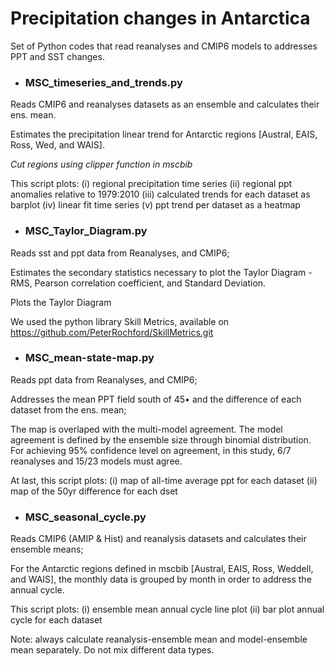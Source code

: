 # Precipitation changes in Antarctica
Set of Python codes that read reanalyses and CMIP6 models to addresses PPT and SST changes.

* ### MSC_timeseries_and_trends.py
Reads CMIP6 and reanalyses datasets as an ensemble and calculates their ens. mean.

Estimates the precipitation linear trend for Antarctic regions [Austral, EAIS, Ross, Wed, and WAIS].

*Cut regions using clipper function in mscbib*

This script plots: (i) regional precipitation time series
                            (ii) regional ppt anomalies relative to 1979:2010
                            (iii) calculated trends for each dataset
                                  as barplot
                            (iv) linear fit time series
                            (v) ppt trend per dataset as a heatmap

* ### MSC_Taylor_Diagram.py
Reads sst and ppt data from Reanalyses, and CMIP6;

Estimates the secondary statistics necessary to plot the Taylor Diagram - RMS, Pearson correlation coefficient, and Standard Deviation.

Plots the Taylor Diagram

We used the python library Skill Metrics, available on
<https://github.com/PeterRochford/SkillMetrics.git>


* ### MSC_mean-state-map.py
Reads ppt data from Reanalyses, and CMIP6;

Addresses the mean PPT field south of 45• and the difference of each dataset from the ens. mean;

The map is overlaped with the multi-model agreement. The model agreement is defined by the ensemble size through binomial distribution. For achieving 95%  confidence level on agreement, in this study, 6/7 reanalyses and 15/23 models must agree.

At last, this script plots: (i) map of all-time average ppt for each dataset
                            (ii) map of the 50yr difference for each dset
                            

* ### MSC_seasonal_cycle.py
Reads CMIP6 (AMIP & Hist) and reanalysis datasets and calculates their ensemble means;

For the Antarctic regions defined in mscbib [Austral, EAIS, Ross, Weddell, and WAIS], the monthly data is grouped by month in order to
address the annual cycle.

This script plots: (i) ensemble mean annual cycle line plot
                   (ii) bar plot annual cycle for each dataset


Note: always calculate reanalysis-ensemble mean and model-ensemble
mean separately. Do not mix different data types.
